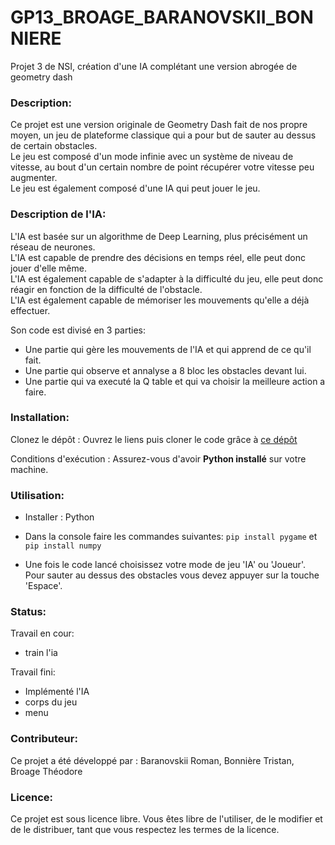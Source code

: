 # GP13_BROAGE_BARANOVSKII_BONNIERE
Projet 3 de NSI, création d'une IA complétant une version abrogée de geometry dash

### Description:
Ce projet est une version originale de Geometry Dash fait de nos propre moyen, un jeu de plateforme classique qui a pour but de sauter au dessus de certain obstacles.  
Le jeu est composé d'un mode infinie avec un système de niveau de vitesse, au bout d'un certain nombre de point récupérer votre vitesse peu augmenter.  
Le jeu est également composé d'une IA qui peut jouer le jeu.  

### Description de l'IA:  

L'IA est basée sur un algorithme de Deep Learning, plus précisément un réseau de neurones.  
L'IA est capable de prendre des décisions en temps réel, elle peut donc jouer d'elle même.   
L'IA est également capable de s'adapter à la difficulté du jeu, elle peut donc réagir en fonction de la difficulté de l'obstacle.  
L'IA est également capable de mémoriser les mouvements qu'elle a déjà effectuer.  

Son code est divisé en 3 parties:  
- Une partie qui gère les mouvements de l'IA et qui apprend de ce qu'il fait.  
- Une partie qui observe et annalyse a 8 bloc les obstacles devant lui.  
- Une partie qui va executé la Q table et qui va choisir la meilleure action a faire.  

### Installation:  
Clonez le dépôt : Ouvrez le liens puis cloner le code grâce à [ce dépôt](https://github.com/Arkunir/2024_2025_projet3_GP13_BROAGE_BARANOVSKII_BONNIERE)

Conditions d'exécution : Assurez-vous d'avoir **Python installé** sur votre machine.

### Utilisation:  
- Installer : Python

- Dans la console faire les commandes suivantes: `pip install pygame` et `pip install numpy`

- Une fois le code lancé choisissez votre mode de jeu 'IA' ou 'Joueur'. Pour sauter au dessus des obstacles vous devez appuyer sur la touche 'Espace'.  

### Status:  
Travail en cour:
- train l'ia

Travail fini:
- Implémenté l'IA
- corps du jeu
- menu

### Contributeur:  

Ce projet a été développé par : Baranovskii Roman, Bonnière Tristan, Broage Théodore

### Licence:  

Ce projet est sous licence libre. Vous êtes libre de l'utiliser, de le modifier et de le distribuer, tant que vous respectez les termes de la licence.
